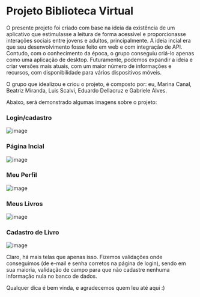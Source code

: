 # Projeto Biblioteca Virtual

O presente projeto foi criado com base na ideia da existência de um aplicativo que estimulasse a leitura de forma acessível e proporcionasse interações sociais entre jovens e adultos, principalmente. A ideia incial era que seu desenvolvimento fosse feito em web e com integração de API. Contudo, com o conhecimento da época, o grupo conseguiu criá-lo apenas como uma aplicação de desktop. Futuramente, podemos expandir a ideia e criar versões mais atuais, com um maior número de informações e recursos, com disponibilidade para vários dispositivos móveis.

O grupo que idealizou e criou o projeto, é composto por: eu, Marina Canal, Beatriz Miranda, Luis Scalvi, Eduardo Dellacruz e Gabriele Alves.

Abaixo, será demonstrado algumas imagens sobre o projeto:
### Login/cadastro
![image](https://github.com/marinacanal/ProjetoBibliotecaVirtual/assets/121324624/4ff8dbda-ec66-420b-9e3b-f53b04923d8a)

### Página Incial
![image](https://github.com/marinacanal/ProjetoBibliotecaVirtual/assets/121324624/97a1a221-751f-4d23-b846-482073c0f9ef)

### Meu Perfil
![image](https://github.com/marinacanal/ProjetoBibliotecaVirtual/assets/121324624/31903b79-b171-4051-ac1f-9bd5d6330ff6)

### Meus Livros
![image](https://github.com/marinacanal/ProjetoBibliotecaVirtual/assets/121324624/4b763c01-2159-49e6-9524-5d4fcdf1355d)

### Cadastro de Livro
![image](https://github.com/marinacanal/ProjetoBibliotecaVirtual/assets/121324624/62538654-ae48-4840-b7c5-40f0154ec542)

Claro, há mais telas que apenas isso. Fizemos validações onde conseguimos (de e-mail e senha corretos na página de login), sendo em sua maioria, validação de campo para que não cadastre nenhuma informação nula no banco de dados.

Qualquer dica é bem vinda, e agradecemos quem leu até aqui :)



